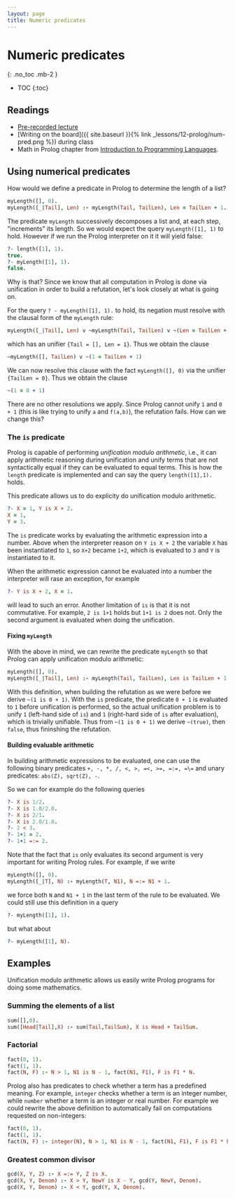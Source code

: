 ```yaml
---
layout: page
title: Numeric predicates
---
```


# Numeric predicates
{: .no_toc .mb-2 }

- TOC
{:toc}

## Readings

- [Pre-recorded lecture](https://www.youtube.com/playlist?list=PLeIbBi3CwMZynn3lPPWeWhRe5N0Glv2nT)
- [Writing on the board]({{ site.baseurl }}{% link _lessons/12-prolog/num-pred.png %}) during class
- Math in Prolog chapter from [Introduction to Programming
  Languages](https://en.wikibooks.org/wiki/Introduction_to_Programming_Languages).

## Using numerical predicates

How would we define a predicate in Prolog to determine the length of a list?

``` prolog
myLength([], 0).
myLength([_|Tail], Len) :- myLength(Tail, TailLen), Len = TailLen + 1.
```

The predicate `myLength` successively decomposes a list and, at each step,
"increments" its length. So we would expect the query `myLength([1], 1)` to
hold. However if we run the Prolog interpreter on it it will yield false:

``` prolog
?- length([1], 1).
true.
?- myLength([1], 1).
false.
```

Why is that? Since we know that all computation in Prolog is done via
unification in order to build a refutation, let's look closely at what is going
on.

For the query `? - myLength([1], 1).` to hold, its negation must resolve with
the clausal form of the `myLength` rule:

``` prolog
myLength([_|Tail], Len) v ~myLength(Tail, TailLen) v ~(Len = TailLen + 1)
```

which has an unifier `{Tail = [], Len = 1}`. Thus we obtain the clause

``` prolog
~myLength([], TailLen) v ~(1 = TailLen + 1)
```

We can now resolve this clause with the fact `myLength([], 0)` via the unifier `{TailLen = 0}`. Thus we obtain the clause

``` prolog
~(1 = 0 + 1)
```

There are no other resolutions we apply. Since Prolog cannot unify `1` and `0 +
1` (this is like trying to unify `a` and `f(a,b)`), the refutation fails. How
can we change this?

### The `is` predicate

Prolog is capable of performing *unification modulo arithmetic*, i.e., it can
apply arithmetic reasoning during unification and unify terms that are not
syntactically equal if they can be evaluated to equal terms. This is how the
`length` predicate is implemented and can say the query `length([1],1).` holds.

This predicate allows us to do explicity do unification modulo arithmetic.

``` prolog
?- X = 1, Y is X + 2.
X = 1,
Y = 3.
```

The `is` predicate works by evaluating the arithmetic expression into a
number. Above when the interpreter reason on `Y is X + 2` the variable `X` has
been instantiated to `1`, so `X+2` became `1+2`, which is evaluated to `3` and
`Y` is instantiated to it.

When the arithmetic expression cannot be evaluated into a number the interpreter
will rase an exception, for example

``` prolog
?- Y is X + 2, X = 1.
```

will lead to such an error. Another limitation of `is` is that it is not
commutative. For example, `2 is 1+1` holds but `1+1 is 2` does not. Only the
second argument is evaluated when doing the unification.


#### Fixing `myLength`

With the above in mind, we can rewrite the predicate `myLength` so that Prolog
can apply unification modulo arithmetic:

``` prolog
myLength([], 0).
myLength([_|Tail], Len) :- myLength(Tail, TailLen), Len is TailLen + 1.
```

With this definition, when building the refutation as we were before we derive
`~(1 is 0 + 1)`. With the `is` predicate, the predicate `0 + 1` is evaluated to
`1` before unification is performed, so the actual unification problem is to
unify `1` (left-hand side of `is`) and `1` (right-hard side of `is` after
evaluation), which is trivially unifiable. Thus from `~(1 is 0 + 1)` we derive
`~(true)`, then `false`, thus fininshing the refutation.

#### Building evaluable arithmetic

In building arithmetic expressions to be evaluated, one can use the following
binary predicates `+, -, *, /, <, >, =<, >=, =:=, =\=` and unary predicates:
`abs(Z), sqrt(Z), -`.

So we can for example do the following queries

``` prolog
?- X is 1/2.
?- X is 1.0/2.0.
?- X is 2/1.
?- X is 2.0/1.0.
?- 2 < 3.
?- 1+1 = 2.
?- 1+1 =:= 2.
```

Note that the fact that `is` only evaluates its second argument is very
important for writing Prolog rules. For example, if we write

``` prolog
myLength([], 0).
myLength([_|T], N) :- myLength(T, N1), N =:= N1 + 1.
```

we force both `N` and `N1 + 1` in the last term of the rule to be evaluated. We could still use this definition in a query

``` prolog
?- myLength([1], 1).
```

but what about

``` prolog
?- myLength([1], N).
```

## Examples

Unification modulo arithmetic allows us easily write Prolog programs for doing
some mathematics.

### Summing the elements of a list

``` prolog
sum([],0).
sum([Head|Tail],X) :- sum(Tail,TailSum), X is Head + TailSum.
```

### Factorial

``` prolog
fact(0, 1).
fact(1, 1).
fact(N, F) :- N > 1, N1 is N - 1, fact(N1, F1), F is F1 * N.
```

Prolog also has predicates to check whether a term has a predefined meaning. For
example, `integer` checks whether a term is an integer number, while `number`
whether a term is an integer or real number. For example we could rewrite the above definition to automatically fail on computations requested on non-integers:

``` prolog
fact(0, 1).
fact(1, 1).
fact(N, F) :- integer(N), N > 1, N1 is N - 1, fact(N1, F1), F is F1 * N.
```

### Greatest common divisor

``` prolog
gcd(X, Y, Z) :- X =:= Y, Z is X.
gcd(X, Y, Denom) :- X > Y, NewY is X - Y, gcd(Y, NewY, Denom).
gcd(X, Y, Denom) :- X < Y, gcd(Y, X, Denom).
```
